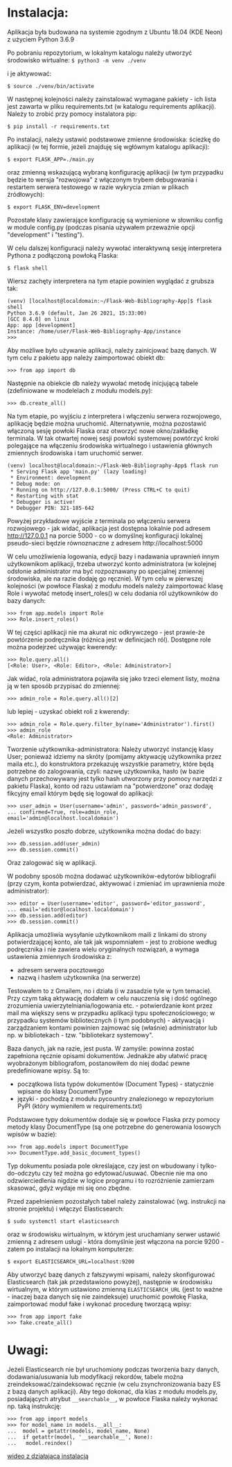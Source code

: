 # Instalacja:

Aplikacja była budowana na systemie zgodnym z Ubuntu 18.04 (KDE Neon)
z użyciem Python 3.6.9

Po pobraniu repozytorium, w lokalnym katalogu należy utworzyć środowisko
wirtualne:
`$ python3 -m venv ./venv`

i je aktywować:

`$ source ./venv/bin/activate`

W następnej kolejności należy zainstalować wymagane pakiety - ich lista jest
zawarta w pliku requirements.txt (w katalogu requirements aplikacji). Należy
to zrobić przy pomocy instalatora pip:

`$ pip install -r requirements.txt`

Po instalacji, należy ustawić podstawowe zmienne środowiska:
ścieżkę do aplikacji (w tej formie, jeżeli znajduję się wgłównym
katalogu aplikacji):

`$ export FLASK_APP=./main.py`

oraz zmienną wskazującą wybraną konfigurację aplikacji (w tym przypadku
będzie to wersja "rozwojowa" z włączonym trybem debugowania i restartem
serwera testowego w razie wykrycia zmian w plikach źródłowych):

`$ export FLASK_ENV=development`

Pozostałe klasy zawierające konfigurację są wymienione w słowniku config w
module config.py (podczas pisania używałem przeważnie opcji "development"
i "testing").

W celu dalszej konfiguracji należy wywołać interaktywną sesję interpretera
Pythona z podłączoną powłoką Flaska:

`$ flask shell`

Wiersz zachęty interpretera na tym etapie powinien wyglądać z grubsza tak:

```
(venv) [localhost@localdomain:~/Flask-Web-Bibliography-App]$ flask shell
Python 3.6.9 (default, Jan 26 2021, 15:33:00) 
[GCC 8.4.0] on linux
App: app [development]
Instance: /home/user/Flask-Web-Bibliography-App/instance
>>>
```

Aby możliwe było używanie aplikacji, należy zainicjować bazę danych. W tym
celu z pakietu app należy zaimportować obiekt db:
```
>>> from app import db
```
Następnie na obiekcie db należy wywołać metodę inicjującą
tabele (zdefiniowane w modelelach z modułu models.py):
```
>>> db.create_all()
```
Na tym etapie, po wyjściu z interpretera i włączeniu serwera
rozwojowego, aplikację będzie można uruchomić.
Alternatywnie, można pozostawić włączoną sesję powłoki Flaska oraz otworzyć
nowe okno/zakładkę terminala. W tak otwartej nowej sesji powłoki systemowej
powtórzyć kroki polegające na włączeniu środowiska wirtualnego i ustawienia
głównych zmiennych środowiska i tam uruchomić serwer.
```
(venv) localhost@localdomain:~/Flask-Web-Bibliography-App$ flask run
 * Serving Flask app 'main.py' (lazy loading)
 * Environment: development
 * Debug mode: on
 * Running on http://127.0.0.1:5000/ (Press CTRL+C to quit)
 * Restarting with stat
 * Debugger is active!
 * Debugger PIN: 321-185-642
```
Powyżej przykładowe wyjście z terminala po włączeniu serwera rozwojowego - jak
widać, aplikacja jest dostępna lokalnie pod adresem http://127.0.0.1 na
porcie 5000 - co w domyślnej konfiguracji lokalnej pseudo-sieci będzie
równoznaczne z adresem http://localhost:5000

W celu umożliwienia logowania, edycji bazy i nadawania uprawnień innym
użytkownikom aplikacji, trzeba utworzyć konto administratora (w kolejnej
odsłonie administrator ma być rozpoznawany po specjalnej zmiennej środowiska,
ale na razie dodaję go ręcznie). W tym celu w pierwszej kolejności (w powłoce
Flaska) z modułu models należy zaimportować klasę Role i wywołać metodę
insert_roles() w celu dodania ról użytkowników do bazy danych:
```
>>> from app.models import Role
>>> Role.insert_roles()
```
W tej części aplikacji nie ma akurat nic odkrywczego - jest prawie-że
powtórzenie podręcznika (różnica jest w definicjach ról).
Dostępne role można podejrzeć używając kwerendy:
```
>>> Role.query.all()
[<Role: User>, <Role: Editor>, <Role: Administrator>]
```
Jak widać, rola administratora pojawiła się jako trzeci element listy, można
ją w ten sposób przypisać do zmiennej:
```
>>> admin_role = Role.query.all()[2]
```
lub lepiej - uzyskać obiekt roli z kwerendy:
```
>>> admin_role = Role.query.filter_by(name='Administrator').first()
>>> admin_role
<Role: Administrator>
```
Tworzenie użytkownika-administratora:
Należy utworzyć instancję klasy User; ponieważ idziemy na skróty (pomijamy
aktywację użytkownika przez maila etc.), do konstruktora przekazuję wszystkie
parametry, które będą potrzebne do zalogowania, czyli: nazwę użytkownika,
hasło (w bazie danych przechowywany jest tylko hash utworzony przy pomocy
narzędzi z pakietu Flaska), konto od razu ustawiam na "potwierdzone" oraz
dodaję fikcyjny email którym będę się logował do aplikacji:
```
>>> user_admin = User(username='admin', password='admin_password',
... confirmed=True, role=admin_role, email='admin@localhost.localdomain')
```
Jeżeli wszystko poszło dobrze, użytkownika można dodać do bazy:
```
>>> db.session.add(user_admin)
>>> db.session.commit()
```
Oraz zalogować się w aplikacji.

W podobny sposób można dodawać użytkowników-edytorów bibliografii (przy czym,
konta potwierdzać, aktywować i zmieniać im uprawnienia może administrator):
```
>>> editor = User(username='editor', password='editor_password',
... email='editor@localhost.localdomain')
>>> db.session.add(editor)
>>> db.session.commit()
```
Aplikacja umożliwia wysyłanie użytkownikom maili z linkami do strony
potwierdzającej konto, ale tak jak wspomniałem - jest to zrobione według
podręcznika i nie zawiera wielu oryginalnych rozwiązań, a wymaga ustawienia
zmiennych środowiska z:
* adresem serwera pocztowego
* nazwą i hasłem użytkownika (na serwerze)

Testowałem to z Gmailem, no i działa (i w zasadzie tyle w tym temacie).
Przy czym taką aktywację dodałem w celu nauczenia się i dość ogólnego
zrozumienia uwierzytelniania/logowania etc. - potwierdzanie kont przez mail
ma większy sens w przypadku aplikacji typu społecznościowego; w przypadku
systemów bibliotecznych (i tym podobnych) - aktywacją i zarządzaniem kontami
powinien zajmować się (właśnie) administrator lub np. w bibliotekach - tzw.
"bibliotekarz systemowy".

Baza danych, jak na razie, jest pusta. W zamyśle: powinna zostać zapełniona
ręcznie opisami dokumentów. Jednakże aby ułatwić pracę wyobrażonym
bibliografom, postanowiłem do niej dodać pewne predefiniowane wpisy. Są to:
* początkowa lista typów dokumentów (Document Types) - statycznie wpisane do
  klasy DocumentType
* języki - pochodzą z modułu pycountry znalezionego w repozytorium PyPI
(który wymieniłem w requirements.txt)

Podstawowe typy dokumentów dodaje się w powłoce Flaska przy pomocy metody
klasy DocumentType (są one potrzebne do generowania losowych wpisów w bazie):
```
>>> from app.models import DocumentType
>>> DocumentType.add_basic_document_types()
```
Typ dokumentu posiada pole określające, czy jest on wbudowany
i tylko-do-odczytu czy też można go edytować/usuwać. Obecnie nie ma ono
odzwierciedlenia nigdzie w logice programu i to rozróżnienie zamierzam
skasować, gdyż wydaje mi się ono zbędne.

Przed zapełnieniem pozostałych tabel należy zainstalować (wg. instrukcji na
stronie projektu) i włączyć Elasticsearch:
```
$ sudo systemctl start elasticsearch
```
oraz w środowisku wirtualnym, w którym jest uruchamiany serwer ustawić
zmienną z adresem usługi - która domyślnie jest włączona na porcie 9200 -
zatem po instalacji na lokalnym komputerze:
```
$ export ELASTICSEARCH_URL=localhost:9200
```
Aby utworzyć bazę danych z fałszywymi wpisami, należy skonfigurować
Elasticsearch (tak jak przedstawiono powyżej), następnie w środowisku
wirtualnym, w którym ustawiono zmienną `ELASTICSEARCH_URL`
(jest to ważne - inaczej baza danych się nie zaindeksuje) uruchomić powłokę
Flaska, zaimportować moduł fake i wykonać procedurę tworzącą wpisy:
```
>>> from app import fake
>>> fake.create_all()
```

# Uwagi:

Jeżeli Elasticsearch nie był uruchomiony podczas tworzenia bazy danych,
dodawania/usuwania lub modyfikacji rekordów, tabele można
zreindeksować/zaindeksować ręcznie (w celu zsynchronizowania bazy ES z bazą
danych aplikacji). Aby tego dokonać, dla klas z modułu models.py,
posiadających atrybut `__searchable__`, w powłoce Flaska należy wykonać
np. taką instrukcję:
```
>>> from app import models
>>> for model_name in models.__all__:
...  model = getattr(models, model_name, None)
...  if getattr(model, '__searchable__', None):
...   model.reindex()
```

[wideo z działającą instalacją](https://youtu.be/QaYa7rLCeNw)
